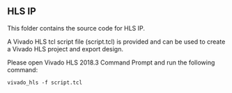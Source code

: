 ## HLS IP

This folder contains the source code for HLS IP.

A Vivado HLS tcl script file (script.tcl) is provided and can be used to create a Vivado HLS project and export design.

Please open Vivado HLS 2018.3 Command Prompt and run the following command:

```
vivado_hls -f script.tcl
```

